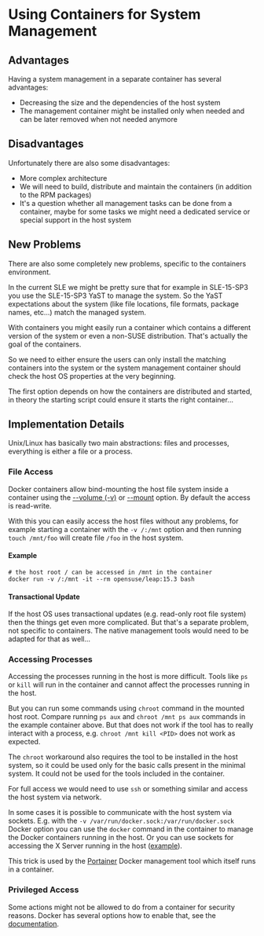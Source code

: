 # Using Containers for System Management

## Advantages

Having a system management in a separate container has several advantages:

- Decreasing the size and the dependencies of the host system
- The management container might be installed only when needed and can be later
  removed when not needed anymore

## Disadvantages

Unfortunately there are also some disadvantages:

- More complex architecture
- We will need to build, distribute and maintain the containers
  (in addition to the RPM packages)
- It's a question whether all management tasks can be done from a container,
  maybe for some tasks we might need a dedicated service or special support
  in the host system

## New Problems

There are also some completely new problems, specific to the containers environment.

In the current SLE we might be pretty sure that for example in SLE-15-SP3 you use the
SLE-15-SP3 YaST to manage the system. So the YaST expectations about the system
(like file locations, file formats, package names, etc...) match the managed
system.

With containers you might easily run a container which contains a different version
of the system or even a non-SUSE distribution. That's actually the goal of the
containers.

So we need to either ensure the users can only install the matching containers
into the system or the system management container should check the host OS
properties at the very beginning.

The first option depends on how the containers are distributed and started,
in theory the starting script could ensure it starts the right container...

## Implementation Details

Unix/Linux has basically two main abstractions: files and processes, everything
is either a file or a process.

### File Access

Docker containers allow bind-mounting the host file system inside a container
using the
[--volume (-v)](
https://docs.docker.com/engine/reference/commandline/run/#mount-volume--v---read-only)
or [--mount](
https://docs.docker.com/engine/reference/commandline/run/#add-bind-mounts-or-volumes-using-the---mount-flag
) option. By default the access is read-write.

With this you can easily access the host files without any problems, for example
starting a container with the `-v /:/mnt` option and then running `touch /mnt/foo`
will create file `/foo` in the host system.

#### Example

```shell
# the host root / can be accessed in /mnt in the container
docker run -v /:/mnt -it --rm opensuse/leap:15.3 bash
```

#### Transactional Update

If the host OS uses transactional updates (e.g. read-only root file system)
then the things get even more complicated. But that's a separate problem, not
specific to containers. The native management tools would need to be adapted for
that as well...

### Accessing Processes

Accessing the processes running in the host is more difficult. Tools like `ps` or
`kill` will run in the container and cannot affect the processes running in the host.

But you can run some commands using `chroot` command in the mounted host root.
Compare running `ps aux` and `chroot /mnt ps aux` commands in the example container
above. But that does not work if the tool has to really interact with a process,
e.g. `chroot /mnt kill <PID>` does not work as expected.

The `chroot` workaround also requires the tool to be installed in the host system,
so it could be used only for the basic calls present in the minimal system. It
could not be used for the tools included in the container.

For full access we would need to use `ssh` or something similar and access the
host system via network.

In some cases it is possible to communicate with the host system via sockets.
E.g. with the `-v /var/run/docker.sock:/var/run/docker.sock` Docker option
you can use the `docker` command in the container to manage the Docker containers
running in the host. Or you can use sockets for accessing the X Server running
in the host ([example](
https://github.com/yast/yast-widget-demo/blob/master/docker/run.sh#L20-L22
)).

This trick is used by the [Portainer](
https://docs.portainer.io/v/ce-2.11/start/install/server/docker/linux) Docker
management tool which itself runs in a container.

### Privileged Access

Some actions might not be allowed to do from a container for security reasons.
Docker has several options how to enable that, see the [documentation](
https://docs.docker.com/engine/reference/run/#runtime-privilege-and-linux-capabilities
).
